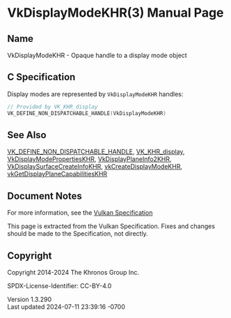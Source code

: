 # VkDisplayModeKHR(3) Manual Page

## Name

VkDisplayModeKHR - Opaque handle to a display mode object



## <a href="#_c_specification" class="anchor"></a>C Specification

Display modes are represented by `VkDisplayModeKHR` handles:

``` c
// Provided by VK_KHR_display
VK_DEFINE_NON_DISPATCHABLE_HANDLE(VkDisplayModeKHR)
```

## <a href="#_see_also" class="anchor"></a>See Also

[VK_DEFINE_NON_DISPATCHABLE_HANDLE](https://registry.khronos.org/vulkan/specs/1.3-extensions/man/html/VK_DEFINE_NON_DISPATCHABLE_HANDLE.html),
[VK_KHR_display](https://registry.khronos.org/vulkan/specs/1.3-extensions/man/html/VK_KHR_display.html),
[VkDisplayModePropertiesKHR](https://registry.khronos.org/vulkan/specs/1.3-extensions/man/html/VkDisplayModePropertiesKHR.html),
[VkDisplayPlaneInfo2KHR](https://registry.khronos.org/vulkan/specs/1.3-extensions/man/html/VkDisplayPlaneInfo2KHR.html),
[VkDisplaySurfaceCreateInfoKHR](https://registry.khronos.org/vulkan/specs/1.3-extensions/man/html/VkDisplaySurfaceCreateInfoKHR.html),
[vkCreateDisplayModeKHR](https://registry.khronos.org/vulkan/specs/1.3-extensions/man/html/vkCreateDisplayModeKHR.html),
[vkGetDisplayPlaneCapabilitiesKHR](https://registry.khronos.org/vulkan/specs/1.3-extensions/man/html/vkGetDisplayPlaneCapabilitiesKHR.html)

## <a href="#_document_notes" class="anchor"></a>Document Notes

For more information, see the <a
href="https://registry.khronos.org/vulkan/specs/1.3-extensions/html/vkspec.html#VkDisplayModeKHR"
target="_blank" rel="noopener">Vulkan Specification</a>

This page is extracted from the Vulkan Specification. Fixes and changes
should be made to the Specification, not directly.

## <a href="#_copyright" class="anchor"></a>Copyright

Copyright 2014-2024 The Khronos Group Inc.

SPDX-License-Identifier: CC-BY-4.0

Version 1.3.290  
Last updated 2024-07-11 23:39:16 -0700
